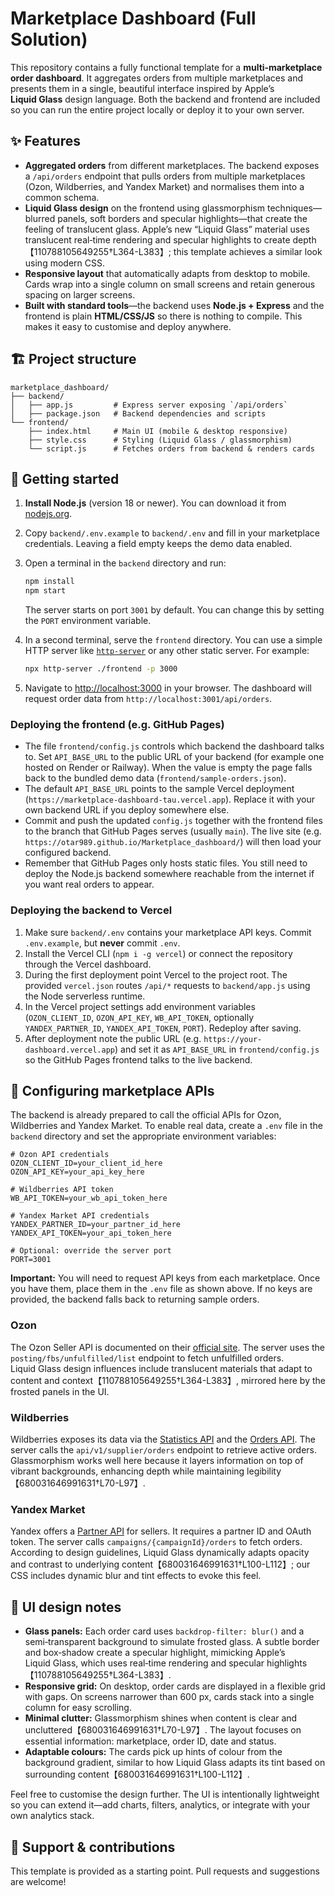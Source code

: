 # Marketplace Dashboard (Full Solution)

This repository contains a fully functional template for a **multi‑marketplace order dashboard**.  It aggregates orders from multiple marketplaces and presents them in a single, beautiful interface inspired by Apple’s **Liquid Glass** design language.  Both the backend and frontend are included so you can run the entire project locally or deploy it to your own server.

## ✨ Features

- **Aggregated orders** from different marketplaces.  The backend exposes a `/api/orders` endpoint that pulls orders from multiple marketplaces (Ozon, Wildberries, and Yandex Market) and normalises them into a common schema.
- **Liquid Glass design** on the frontend using glassmorphism techniques—blurred panels, soft borders and specular highlights—that create the feeling of translucent glass.  Apple’s new “Liquid Glass” material uses translucent real‑time rendering and specular highlights to create depth【110788105649255†L364-L383】; this template achieves a similar look using modern CSS.
- **Responsive layout** that automatically adapts from desktop to mobile.  Cards wrap into a single column on small screens and retain generous spacing on larger screens.
- **Built with standard tools**—the backend uses **Node.js + Express** and the frontend is plain **HTML/CSS/JS** so there is nothing to compile.  This makes it easy to customise and deploy anywhere.

## 🏗️ Project structure

```
marketplace_dashboard/
├── backend/
│   ├── app.js         # Express server exposing `/api/orders`
│   ├── package.json   # Backend dependencies and scripts
└── frontend/
    ├── index.html     # Main UI (mobile & desktop responsive)
    ├── style.css      # Styling (Liquid Glass / glassmorphism)
    └── script.js      # Fetches orders from backend & renders cards
```

## 🚀 Getting started

1. **Install Node.js** (version 18 or newer).  You can download it from [nodejs.org](https://nodejs.org/).
2. Copy `backend/.env.example` to `backend/.env` and fill in your marketplace credentials.  Leaving a field empty keeps the demo data enabled.
3. Open a terminal in the `backend` directory and run:

   ```bash
   npm install
   npm start
   ```

   The server starts on port `3001` by default.  You can change this by setting the `PORT` environment variable.
4. In a second terminal, serve the `frontend` directory.  You can use a simple HTTP server like [`http-server`](https://www.npmjs.com/package/http-server) or any other static server.  For example:

   ```bash
   npx http-server ./frontend -p 3000
   ```

5. Navigate to [http://localhost:3000](http://localhost:3000) in your browser.  The dashboard will request order data from `http://localhost:3001/api/orders`.

### Deploying the frontend (e.g. GitHub Pages)

- The file `frontend/config.js` controls which backend the dashboard talks to.  Set `API_BASE_URL` to the public URL of your backend (for example one hosted on Render or Railway).  When the value is empty the page falls back to the bundled demo data (`frontend/sample-orders.json`).
- The default `API_BASE_URL` points to the sample Vercel deployment (`https://marketplace-dashboard-tau.vercel.app`).  Replace it with your own backend URL if you deploy somewhere else.
- Commit and push the updated `config.js` together with the frontend files to the branch that GitHub Pages serves (usually `main`).  The live site (e.g. `https://otar989.github.io/Marketplace_dashboard/`) will then load your configured backend.
- Remember that GitHub Pages only hosts static files.  You still need to deploy the Node.js backend somewhere reachable from the internet if you want real orders to appear.

### Deploying the backend to Vercel

1. Make sure `backend/.env` contains your marketplace API keys.  Commit `.env.example`, but **never** commit `.env`.
2. Install the Vercel CLI (`npm i -g vercel`) or connect the repository through the Vercel dashboard.
3. During the first deployment point Vercel to the project root.  The provided `vercel.json` routes `/api/*` requests to `backend/app.js` using the Node serverless runtime.
4. In the Vercel project settings add environment variables (`OZON_CLIENT_ID`, `OZON_API_KEY`, `WB_API_TOKEN`, optionally `YANDEX_PARTNER_ID`, `YANDEX_API_TOKEN`, `PORT`).  Redeploy after saving.
5. After deployment note the public URL (e.g. `https://your-dashboard.vercel.app`) and set it as `API_BASE_URL` in `frontend/config.js` so the GitHub Pages frontend talks to the live backend.

## 🔧 Configuring marketplace APIs

The backend is already prepared to call the official APIs for Ozon, Wildberries and Yandex Market.  To enable real data, create a `.env` file in the `backend` directory and set the appropriate environment variables:

```env
# Ozon API credentials
OZON_CLIENT_ID=your_client_id_here
OZON_API_KEY=your_api_key_here

# Wildberries API token
WB_API_TOKEN=your_wb_api_token_here

# Yandex Market API credentials
YANDEX_PARTNER_ID=your_partner_id_here
YANDEX_API_TOKEN=your_api_token_here

# Optional: override the server port
PORT=3001
```

**Important:** You will need to request API keys from each marketplace.  Once you have them, place them in the `.env` file as shown above.  If no keys are provided, the backend falls back to returning sample orders.

### Ozon
The Ozon Seller API is documented on their [official site](https://docs.ozon.dev/).  The server uses the `posting/fbs/unfulfilled/list` endpoint to fetch unfulfilled orders.  Liquid Glass design influences include translucent materials that adapt to content and context【110788105649255†L364-L383】, mirrored here by the frosted panels in the UI.

### Wildberries
Wildberries exposes its data via the [Statistics API](https://dev.wildberries.ru/) and the [Orders API](https://openapi.wildberries.ru/).  The server calls the `api/v1/supplier/orders` endpoint to retrieve active orders.  Glassmorphism works well here because it layers information on top of vibrant backgrounds, enhancing depth while maintaining legibility【680031646991631†L70-L97】.

### Yandex Market
Yandex offers a [Partner API](https://yandex.ru/dev/market/) for sellers.  It requires a partner ID and OAuth token.  The server calls `campaigns/{campaignId}/orders` to fetch orders.  According to design guidelines, Liquid Glass dynamically adapts opacity and contrast to underlying content【680031646991631†L100-L112】; our CSS includes dynamic blur and tint effects to evoke this feel.

## 📱 UI design notes

- **Glass panels:** Each order card uses `backdrop-filter: blur()` and a semi‑transparent background to simulate frosted glass.  A subtle border and box‑shadow create a specular highlight, mimicking Apple’s Liquid Glass, which uses real‑time rendering and specular highlights【110788105649255†L364-L383】.
- **Responsive grid:** On desktop, order cards are displayed in a flexible grid with gaps.  On screens narrower than 600 px, cards stack into a single column for easy scrolling.
- **Minimal clutter:** Glassmorphism shines when content is clear and uncluttered【680031646991631†L70-L97】.  The layout focuses on essential information: marketplace, order ID, date and status.
- **Adaptable colours:** The cards pick up hints of colour from the background gradient, similar to how Liquid Glass adapts its tint based on surrounding content【680031646991631†L100-L112】.

Feel free to customise the design further.  The UI is intentionally lightweight so you can extend it—add charts, filters, analytics, or integrate with your own analytics stack.

## 🤝 Support & contributions

This template is provided as a starting point.  Pull requests and suggestions are welcome!
